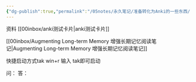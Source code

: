 ```yaml
---
{"dg-publish":true,"permalink":"/05notes/永久笔记/准备转化为Anki的一些东西/","dgPassFrontmatter":true,"noteIcon":""}
---
```


资料
[[00inbox/anki测试卡片\|anki测试卡片]]

[[00inbox/Augmenting Long-term Memory 增强长期记忆阅读笔记\|Augmenting Long-term Memory 增强长期记忆阅读笔记]]


快捷启动方式tak
win+r 输入 tak即可启动


问：
答：

